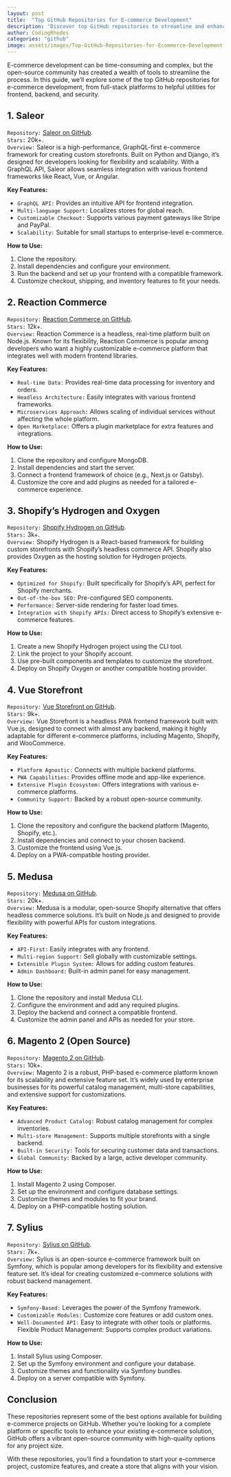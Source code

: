 ```yaml
---
layout: post
title:  "Top GitHub Repositories for E-commerce Development"
description: 'Discover top GitHub repositories to streamline and enhance your Ecommerce development, from frameworks to tools for optimizing security, scalability, and user experience.'
author: CodingRhodes
categories: "github"
image: assets/images/Top-GitHub-Repositories-for-Ecommerce-Development.webp
---
```


E-commerce development can be time-consuming and complex, but the open-source community has created a wealth of tools to streamline the process. In this guide, we’ll explore some of the top GitHub repositories for e-commerce development, from full-stack platforms to helpful utilities for frontend, backend, and security.

## 1. Saleor
`Repository:` [Saleor on GitHub](https://github.com/saleor/saleor).\
`Stars:` 20k+.\
`Overview:` Saleor is a high-performance, GraphQL-first e-commerce framework for creating custom storefronts. Built on Python and Django, it’s designed for developers looking for flexibility and scalability. With a GraphQL API, Saleor allows seamless integration with various frontend frameworks like React, Vue, or Angular.

**Key Features:**

+ `GraphQL API:` Provides an intuitive API for frontend integration.
+ `Multi-language Support:` Localizes stores for global reach.
+ `Customizable Checkout:` Supports various payment gateways like Stripe and PayPal.
+ `Scalability:` Suitable for small startups to enterprise-level e-commerce.

**How to Use:**

1. Clone the repository.
2. Install dependencies and configure your environment.
3. Run the backend and set up your frontend with a compatible framework.
4. Customize checkout, shipping, and inventory features to fit your needs.

## 2. Reaction Commerce
`Repository:` [Reaction Commerce on GitHub](https://github.com/reactioncommerce/reaction).\
`Stars:` 12k+.\
`Overview:` Reaction Commerce is a headless, real-time platform built on Node.js. Known for its flexibility, Reaction Commerce is popular among developers who want a highly customizable e-commerce platform that integrates well with modern frontend libraries.

**Key Features:**

 
<!-- Ads Homepage below top article -->
<ins class="adsbygoogle"
     style="display:block"
     data-ad-client="ca-pub-2784742237479601"
     data-ad-slot="3760872290"
     data-ad-format="auto"
     data-full-width-responsive="true"></ins>
<script>
     (adsbygoogle = window.adsbygoogle || []).push({});
</script>

+ `Real-time Data:` Provides real-time data processing for inventory and orders.
+ `Headless Architecture:` Easily integrates with various frontend frameworks.
+ `Microservices Approach:` Allows scaling of individual services without affecting the whole platform.
+ `Open Marketplace:` Offers a plugin marketplace for extra features and integrations.

**How to Use:**

1. Clone the repository and configure MongoDB.
2. Install dependencies and start the server.
3. Connect a frontend framework of choice (e.g., Next.js or Gatsby).
4. Customize the core and add plugins as needed for a tailored e-commerce experience.


## 3. Shopify’s Hydrogen and Oxygen
`Repository:` [Shopify Hydrogen on GitHub](https://github.com/Shopify/hydrogen).\
`Stars:` 3k+.\
`Overview:` Shopify Hydrogen is a React-based framework for building custom storefronts with Shopify’s headless commerce API. Shopify also provides Oxygen as the hosting solution for Hydrogen projects.

**Key Features:**

+ `Optimized for Shopify:` Built specifically for Shopify’s API, perfect for Shopify merchants.
+ `Out-of-the-box SEO:` Pre-configured SEO components.
+ `Performance:` Server-side rendering for faster load times.
+ `Integration with Shopify APIs:` Direct access to Shopify’s extensive e-commerce features.

**How to Use:**

1. Create a new Shopify Hydrogen project using the CLI tool.
2. Link the project to your Shopify account.
3. Use pre-built components and templates to customize the storefront.
4. Deploy on Shopify Oxygen or another compatible hosting provider.


## 4. Vue Storefront

 
<!-- Ads Homepage below top article -->
<ins class="adsbygoogle"
     style="display:block"
     data-ad-client="ca-pub-2784742237479601"
     data-ad-slot="3760872290"
     data-ad-format="auto"
     data-full-width-responsive="true"></ins>
<script>
     (adsbygoogle = window.adsbygoogle || []).push({});
</script>

`Repository:` [Vue Storefront on GitHub](https://github.com/vuestorefront/vue-storefront).\
`Stars:` 9k+.\
`Overview:` Vue Storefront is a headless PWA frontend framework built with Vue.js, designed to connect with almost any backend, making it highly adaptable for different e-commerce platforms, including Magento, Shopify, and WooCommerce.

**Key Features:**

+ `Platform Agnostic:` Connects with multiple backend platforms.
+ `PWA Capabilities:` Provides offline mode and app-like experience.
+ `Extensive Plugin Ecosystem:` Offers integrations with various e-commerce platforms.
+ `Community Support:` Backed by a robust open-source community.

**How to Use:**

1. Clone the repository and configure the backend platform (Magento, Shopify, etc.).
2. Install dependencies and connect to your chosen backend.
3. Customize the frontend using Vue.js.
4. Deploy on a PWA-compatible hosting provider.


## 5. Medusa

`Repository:` [Medusa on GitHub](https://github.com/medusajs/medusa).\
`Stars:` 20k+.\
`Overview:` Medusa is a modular, open-source Shopify alternative that offers headless commerce solutions. It’s built on Node.js and designed to provide flexibility with powerful APIs for custom integrations.

**Key Features:**

+ `API-First:` Easily integrates with any frontend.
+ `Multi-region Support:` Sell globally with customizable settings.
+ `Extensible Plugin System:` Allows for adding custom features.
+ `Admin Dashboard:` Built-in admin panel for easy management.

**How to Use:**

1. Clone the repository and install Medusa CLI.
2. Configure the environment and add any required plugins.
3. Deploy the backend and connect a compatible frontend.
4. Customize the admin panel and APIs as needed for your store.

## 6. Magento 2 (Open Source)

`Repository:` [Magento 2 on GitHub](https://github.com/magento/magento2).\
`Stars:` 10k+.\
`Overview:` Magento 2 is a robust, PHP-based e-commerce platform known for its scalability and extensive feature set. It’s widely used by enterprise businesses for its powerful catalog management, multi-store capabilities, and extensive support for customizations.

**Key Features:**

+ `Advanced Product Catalog:` Robust catalog management for complex inventories.
+ `Multi-store Management:` Supports multiple storefronts with a single backend.
+ `Built-in Security:` Tools for securing customer data and transactions.
+ `Global Community:` Backed by a large, active developer community.

**How to Use:**

1. Install Magento 2 using Composer.
2. Set up the environment and configure database settings.
3. Customize themes and modules to fit your brand.
4. Deploy on a PHP-compatible hosting solution.

## 7. Sylius

`Repository:` [Sylius on GitHub](https://github.com/Sylius/Sylius).\
`Stars:` 7k+.\
`Overview:` Sylius is an open-source e-commerce framework built on Symfony, which is popular among developers for its flexibility and extensive feature set. It’s ideal for creating customized e-commerce solutions with robust backend management.

**Key Features:**

+ `Symfony-Based:` Leverages the power of the Symfony framework.
+ `Customizable Modules:` Customize core features or add custom ones.
+ `Well-Documented API:` Easy to integrate with other tools or platforms.
Flexible Product Management: Supports complex product variations.

 
<!-- Ads Homepage below top article -->
<ins class="adsbygoogle"
     style="display:block"
     data-ad-client="ca-pub-2784742237479601"
     data-ad-slot="3760872290"
     data-ad-format="auto"
     data-full-width-responsive="true"></ins>
<script>
     (adsbygoogle = window.adsbygoogle || []).push({});
</script>

**How to Use:**

1. Install Sylius using Composer.
2. Set up the Symfony environment and configure your database.
3. Customize themes and functionality via Symfony bundles.
4. Deploy on a server compatible with Symfony.

## Conclusion
These repositories represent some of the best options available for building e-commerce projects on GitHub. Whether you’re looking for a complete platform or specific tools to enhance your existing e-commerce solution, GitHub offers a vibrant open-source community with high-quality options for any project size.

With these repositories, you’ll find a foundation to start your e-commerce project, customize features, and create a store that aligns with your vision.